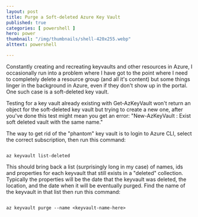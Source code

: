 ```yaml
---
layout: post
title: Purge a Soft-deleted Azure Key Vault
published: true 
categories: [ powershell ]
hero: power
thumbnail: "/img/thumbnails/shell-420x255.webp"
alttext: powershell

---
```


Constantly creating and recreating keyvaults and other resources in Azure, I occasionally run into a problem where I have got to the point where I need to completely delete a resource group (and 
all it's content) but some things linger in the background in Azure, even if they don't show up in the portal. One such case is a soft-deleted key vault. 

Testing for a key vault already existing with Get-AzKeyVault won't return an object for the soft-deleted key vault but trying to create a new one, after you've done this test might mean you get 
an error: "New-AzKeyVault : Exist soft deleted vault with the same name." 

The way to get rid of the "phantom" key vault is to login to Azure CLI, select the correct subscription, then run this command:

```

az keyvault list-deleted

```

This should bring back a list (surprisingly long in my case) of names, ids and properties for each keyvault that still exists in a "deleted" collection. Typically the properties will be the date 
that the keyvault was deleted, the location, and the date when it will be eventually purged. Find the name of the keyvault in that list 
then run this command:

```

az keyvault purge --name <keyvault-name-here>

```
